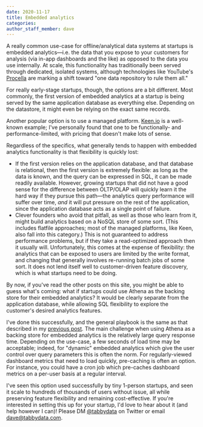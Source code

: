 ```yaml
---
date: 2020-11-17
title: Embedded analytics
categories:
author_staff_member: dave
---
```


A really common use-case for offline/analytical data systems at startups is embedded analytics—i.e. the data that you expose to your customers for analysis (via in-app dashboards and the like) as opposed to the data you use internally. At scale, this functionality has traditionally been served through dedicated, isolated systems, although technologies like YouTube's [Procella](http://www.vldb.org/pvldb/vol12/p2022-chattopadhyay.pdf) are marking a shift toward "one data repository to rule them all."

For really early-stage startups, though, the options are a bit different. Most commonly, the first version of embedded analytics at a startup is being served by the same application database as everything else. Depending on the datastore, it might even be relying on the exact same records.

Another popular option is to use a managed platform. [Keen.io](https://keen.io) is a well-known example; I've personally found that one to be functionally- and performance-limited, with pricing that doesn't make lots of sense.

Regardless of the specifics, what generally tends to happen with embedded analytics functionality is that flexibility is quickly lost:

 - If the first version relies on the application database, and that database is relational, then the first version is extremely flexible: as long as the data is known, and the query can be expressed in SQL, it can be made readily available. However, growing startups that did not have a good sense for the difference between OLTP/OLAP will quickly learn it the hard way if they pursue this path—the analytics query performance will suffer over time, _and_ it will put pressure on the rest of the application, since the application database acts as a single point of failure.
 - Clever founders who avoid that pitfall, as well as those who learn from it, might build analytics based on a NoSQL store of some sort. (This includes flatfile approaches; most of the managed platforms, like Keen, also fall into this category.) This is not guaranteed to address performance problems, but if they take a read-optimized approach then it usually will. Unfortunately, this comes at the expense of flexibility: the analytics that can be exposed to users are limited by the write format, and changing that generally involves re-running batch jobs of some sort. It does not lend itself well to customer-driven feature discovery, which is what startups need to be doing.

By now, if you've read the other posts on this site, you might be able to guess what's coming: what if startups could use Athena as the backing store for their embedded analytics? It would be clearly separate from the application database, while allowing SQL flexibility to explore the customer's desired analytics features.

I've done this successfully, and the general playbook is the same as that described in my [previous post](/2020/10/14/amazon-athena-simplified/). The main challenge when using Athena as a backing store for embedded analytics is the relatively large query response time. Depending on the use-case, a few seconds of load time may be acceptable; indeed, for "dynamic" embedded analytics which give the user control over query parameters this is often the norm. For regularly-viewed dashboard metrics that need to load quickly, pre-caching is often an option. For instance, you could have a cron job which pre-caches dashboard metrics on a per-user basis at a regular interval.

I've seen this option used successfully by tiny 1-person startups, and seen it scale to hundreds of thousands of users without issue, all while preserving feature flexibility and remaining cost-effective. If you're interested in setting this up for your startup, I'd love to hear about it (and help however I can)! Please DM [@tabbydata](https://twitter.com/tabbydata) on Twitter or email [dave@tabbydata.com](mailto:dave@tabbydata.com).
